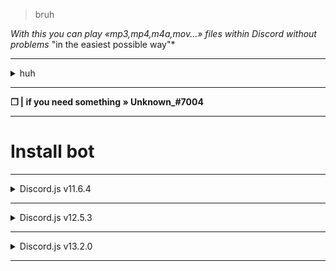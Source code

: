 > bruh

*With this you can play «mp3,mp4,m4a,mov...» files within Discord without problems*
"in the easiest possible way"*

---

<details>
<summary>
  huh
</summary>

<br >

--- 

<img src= "https://raw.githubusercontent.com/uwu-user/Discord.js-v13-mp3-Player/main/Screenshot/Screenshot.png" alt="Screenshot">


</div>
</details>

---

**❒ | if you need something » Unknown_#7004**

---

# Install bot

---

<details>
<summary>
  Discord.js v11.6.4
</summary>

<br >

---

```sh-session
npm install request
```

```sh-session
npm install discord.js
```

*You only need this*

</div>
</details>

---

<details>
<summary>
  Discord.js v12.5.3
</summary>

<br >

--- 
    
```sh-session
npm install request
```

```sh-session
npm install discord.js
```

```sh-session
npm install ffmpeg
```

```sh-session
npm install node-opus
```

*You only need this*

</div>
</details>

---

<details>
<summary>
  Discord.js v13.2.0
</summary>

<br >

--- 
    
```sh-session
npm install request
```

```sh-session
npm install discord.js
```

```sh-session
npm install ffmpeg
```

```sh-session
npm install node-opus
```

```sh-session
npm install @discordjs/voice
```

</div>
</details>

---
